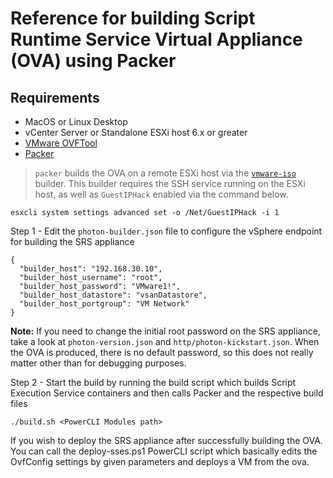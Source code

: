 # Reference for building Script Runtime Service Virtual Appliance (OVA) using Packer

## Requirements

* MacOS or Linux Desktop
* vCenter Server or Standalone ESXi host 6.x or greater
* [VMware OVFTool](https://www.vmware.com/support/developer/ovf/)
* [Packer](https://www.packer.io/intro/getting-started/install.html)


> `packer` builds the OVA on a remote ESXi host via the [`vmware-iso`](https://www.packer.io/docs/builders/vmware-iso.html) builder. This builder requires the SSH service running on the ESXi host, as well as `GuestIPHack` enabled via the command below.
```
esxcli system settings advanced set -o /Net/GuestIPHack -i 1
```

Step 1 - Edit the `photon-builder.json` file to configure the vSphere endpoint for building the SRS appliance

```
{
  "builder_host": "192.168.30.10",
  "builder_host_username": "root",
  "builder_host_password": "VMware1!",
  "builder_host_datastore": "vsanDatastore",
  "builder_host_portgroup": "VM Network"
}
```

**Note:** If you need to change the initial root password on the SRS appliance, take a look at `photon-version.json` and `http/photon-kickstart.json`. When the OVA is produced, there is no default password, so this does not really matter other than for debugging purposes.

Step 2 - Start the build by running the build script which builds Script Execution Service containers and then calls Packer and the respective build files

```
./build.sh <PowerCLI Modules path>
````

If you wish to deploy the SRS appliance after successfully building the OVA. You can call the deploy-sses.ps1 PowerCLI script which basically edits the OvfConfig settings by given parameters and deploys a VM from the ova.
